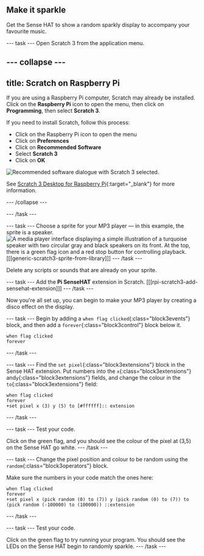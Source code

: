 ## Make it sparkle

Get the Sense HAT to show a random sparkly display to accompany your favourite music.

--- task ---
Open Scratch 3 from the application menu.

--- collapse ---
--- 
title: Scratch on Raspberry Pi
---

If you are using a Raspberry Pi computer, Scratch may already be installed. Click on the **Raspberry Pi** icon to open the menu, then click on **Programming**, then select **Scratch 3**.

If you need to install Scratch, follow this process:
+ Click on the Raspberry Pi icon to open the menu
+ Click on **Preferences**
+ Click on **Recommended Software**
+ Select **Scratch 3**
+ Click on **OK**

![Recommended software dialogue with Scratch 3 selected.](images/recommended-software-scratch-3.png)

See [Scratch 3 Desktop for Raspberry Pi](https://www.raspberrypi.org/blog/scratch-3-desktop-for-raspbian-on-raspberry-pi/){:target="_blank"} for more information.

--- /collapse ---

--- /task ---

--- task ---
Choose a sprite for your MP3 player — in this example, the sprite is a speaker.
![A media player interface displaying a simple illustration of a turquoise speaker with two circular gray and black speakers on its front. At the top, there is a green flag icon and a red stop button for controlling playback.](images/speaker.png)
[[[generic-scratch3-sprite-from-library]]]
--- /task ---

Delete any scripts or sounds that are already on your sprite.

--- task ---
Add the **Pi SenseHAT** extension in Scratch.
[[[rpi-scratch3-add-sensehat-extension]]]
--- /task ---

Now you're all set up, you can begin to make your MP3 player by creating a disco effect on the display.

--- task ---
Begin by adding a `when flag clicked`{:class="block3events"} block, and then add a `forever`{:class="block3control"} block below it.
```blocks3
when flag clicked
forever
```
--- /task ---

--- task ---
Find the `set pixel`{:class="block3extensions"} block in the Sense HAT extension.
Put numbers into the `x`{:class="block3extensions"} and`y`{:class="block3extensions"} fields, and change the colour in the `to`{:class="block3extensions"} field:

```blocks3
when flag clicked
forever
+set pixel x (3) y (5) to [#ffffff]:: extension
```
--- /task ---

--- task ---
Test your code. 

Click on the green flag, and you should see the colour of the pixel at (3,5) on the Sense HAT go white.
--- /task ---

--- task ---
Change the pixel position and colour to be random using the `random`{:class="block3operators"} block.

Make sure the numbers in your code match the ones here:

```blocks3
when flag clicked
forever
+set pixel x (pick random (0) to (7)) y (pick random (0) to (7)) to (pick random (-100000) to (100000)) ::extension
```
--- /task ---

--- task ---
Test your code. 

Click on the green flag to try running your program. You should see the LEDs on the Sense HAT begin to randomly sparkle.
--- /task ---

